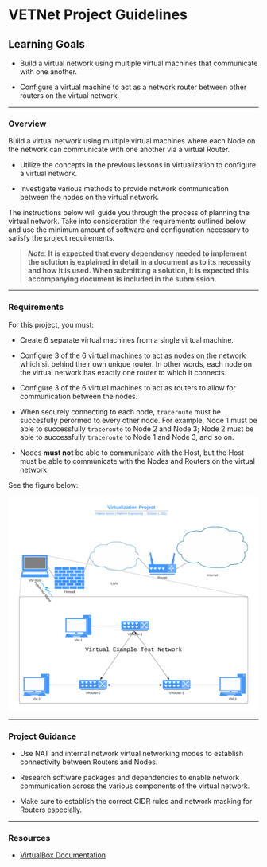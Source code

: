 # **VETNet Project Guidelines**

## **Learning Goals**

* Build a virtual network using multiple virtual machines that communicate
with one another.

* Configure a virtual machine to act as a network router between other
routers on the virtual network.

--------------------------------------------

### **Overview**

Build a virtual network using multiple virtual machines where each Node on
the network can communicate with one another via a virtual Router.

* Utilize the concepts in the previous lessons in virtualization to configure
a virtual network.

* Investigate various methods to provide network communication
between the nodes on the virtual network.

The instructions below will guide you through the process of planning
the virtual network. Take into consideration the requirements outlined
below and use the minimum amount of software and configuration
necessary to satisfy the project requirements.

> **_Note_**: **It is expected that every dependency needed to implement the
> solution is explained in detail in a document as to its necessity
> and how it is used. When submitting a solution, it is expected this
> accompanying document is included in the submission.**

--------------------------------------------

### **Requirements**

For this project, you must:

* Create 6 separate virtual machines from a single virtual machine.

* Configure 3 of the 6 virtual machines to act as nodes on the network
which sit behind their own unique router. In other words, each node on
the virtual network has exactly one router to which it connects.

* Configure 3 of the 6 virtual machines to act as routers to allow
for communication between the nodes.

* When securely connecting to each node, `traceroute` must be succesfully
perormed to every other node. For example, Node 1 must be able to
successfully `traceroute` to Node 2 and Node 3; Node 2 must be able to
successfully `traceroute` to Node 1 and Node 3, and so on.

* Nodes **must not** be able to communicate with the Host, but the Host
must be able to communicate with the Nodes and Routers on the virtual
network.

See the figure below:

<img src="https://raw.githubusercontent.com/thomasfowlerFIS/devops-virtual-example-test-network-project/master/assets/VETNet_Diagram.png" width="800" /> 

--------------------------------------------

### **Project Guidance**

* Use NAT and internal network virtual networking modes to establish connectivity between Routers and Nodes.

* Research software packages and dependencies to enable network
communication across the various components of the virtual network.

* Make sure to establish the correct CIDR rules and network masking for
Routers especially.

--------------------------------------------

### **Resources**

* [VirtualBox Documentation](https://www.virtualbox.org/manual/UserManual.html)
